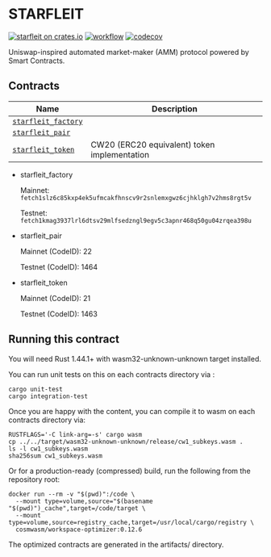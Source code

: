 # STARFLEIT
[![starfleit on crates.io](https://img.shields.io/crates/v/starfleit.svg)](https://crates.io/crates/starfleit)
[![workflow](https://github.com/starfleit/starfleit-contracts/actions/workflows/tests.yml/badge.svg)](https://github.com/starfleit/starfleit-contracts/actions/workflows/tests.yml)
[![codecov](https://codecov.io/gh/starfleit/starfleit-contracts/branch/main/graph/badge.svg?token=RKTBOBPCCW)](https://codecov.io/gh/starfleit/starfleit-contracts)

Uniswap-inspired automated market-maker (AMM) protocol powered by Smart Contracts.

## Contracts

| Name                                               | Description                                  |
| -------------------------------------------------- | -------------------------------------------- |
| [`starfleit_factory`](contracts/starfleit_factory) |                                              |
| [`starfleit_pair`](contracts/starfleit_pair)       |                                              |
| [`starfleit_token`](contracts/starfleit_token)     | CW20 (ERC20 equivalent) token implementation |

* starfleit_factory

   Mainnet: `fetch1slz6c85kxp4ek5ufmcakfhnscv9r2snlemxgwz6cjhklgh7v2hms8rgt5v`

   Testnet: `fetch1kmag3937lrl6dtsv29mlfsedzngl9egv5c3apnr468q50gu04zrqea398u`

* starfleit_pair

   Mainnet (CodeID): 22

   Testnet (CodeID): 1464

* starfleit_token

   Mainnet (CodeID): 21

   Testnet (CodeID): 1463

## Running this contract

You will need Rust 1.44.1+ with wasm32-unknown-unknown target installed.

You can run unit tests on this on each contracts directory via :

```
cargo unit-test
cargo integration-test
```

Once you are happy with the content, you can compile it to wasm on each contracts directory via:

```
RUSTFLAGS='-C link-arg=-s' cargo wasm
cp ../../target/wasm32-unknown-unknown/release/cw1_subkeys.wasm .
ls -l cw1_subkeys.wasm
sha256sum cw1_subkeys.wasm
```

Or for a production-ready (compressed) build, run the following from the repository root:

```
docker run --rm -v "$(pwd)":/code \
  --mount type=volume,source="$(basename "$(pwd)")_cache",target=/code/target \
  --mount type=volume,source=registry_cache,target=/usr/local/cargo/registry \
  cosmwasm/workspace-optimizer:0.12.6
```

The optimized contracts are generated in the artifacts/ directory.
